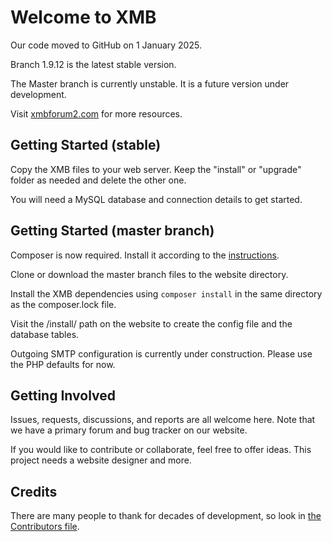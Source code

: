 # Welcome to XMB

Our code moved to GitHub on 1 January 2025.

Branch 1.9.12 is the latest stable version.

The Master branch is currently unstable.  It is a future version under development.

Visit [xmbforum2.com](https://www.xmbforum2.com) for more resources.

## Getting Started (stable)

Copy the XMB files to your web server.  Keep the "install" or "upgrade" folder as needed and delete the other one.

You will need a MySQL database and connection details to get started.

## Getting Started (master branch)

Composer is now required.  Install it according to the [instructions](https://getcomposer.org/doc/00-intro.md).

Clone or download the master branch files to the website directory.

Install the XMB dependencies using `composer install` in the same directory as the composer.lock file.

Visit the /install/ path on the website to create the config file and the database tables.

Outgoing SMTP configuration is currently under construction.  Please use the PHP defaults for now.

## Getting Involved

Issues, requests, discussions, and reports are all welcome here.  Note that we have a primary forum and bug tracker on our website.

If you would like to contribute or collaborate, feel free to offer ideas.  This project needs a website designer and more.

## Credits

There are many people to thank for decades of development, so look in [the Contributors file](CONTRIBUTORS.md).
